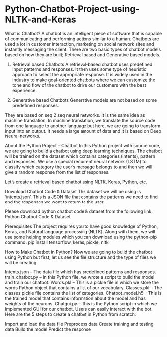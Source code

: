 # Python-Chatbot-Project-using-NLTK-and-Keras

What is Chatbot?
A chatbot is an intelligent piece of software that is capable of communicating and performing actions similar to a human. Chatbots are used a lot in customer interaction, marketing on social network sites and instantly messaging the client. There are two basic types of chatbot models based on how they are built; Retrieval based and Generative based models.

1. Retrieval based Chatbots
A retrieval-based chatbot uses predefined input patterns and responses. It then uses some type of heuristic approach to select the appropriate response. It is widely used in the industry to make goal-oriented chatbots where we can customize the tone and flow of the chatbot to drive our customers with the best experience.

2. Generative based Chatbots
Generative models are not based on some predefined responses.

They are based on seq 2 seq neural networks. It is the same idea as machine translation. In machine translation, we translate the source code from one language to another language but here, we are going to transform input into an output. It needs a large amount of data and it is based on Deep Neural networks.

About the Python Project – Chatbot
In this Python project with source code, we are going to build a chatbot using deep learning techniques. The chatbot will be trained on the dataset which contains categories (intents), pattern and responses. We use a special recurrent neural network (LSTM) to classify which category the user’s message belongs to and then we will give a random response from the list of responses.

Let’s create a retrieval based chatbot using NLTK, Keras, Python, etc.

Download Chatbot Code & Dataset
The dataset we will be using is ‘intents.json’. This is a JSON file that contains the patterns we need to find and the responses we want to return to the user.

Please download python chatbot code & dataset from the following link: Python Chatbot Code & Dataset

Prerequisites
The project requires you to have good knowledge of Python, Keras, and Natural language processing (NLTK). Along with them, we will use some helping modules which you can download using the python-pip command.
pip install tensorflow, keras, pickle, nltk

How to Make Chatbot in Python?
Now we are going to build the chatbot using Python but first, let us see the file structure and the type of files we will be creating:

Intents.json – The data file which has predefined patterns and responses.
train_chatbot.py – In this Python file, we wrote a script to build the model and train our chatbot.
Words.pkl – This is a pickle file in which we store the words Python object that contains a list of our vocabulary.
Classes.pkl – The classes pickle file contains the list of categories.
Chatbot_model.h5 – This is the trained model that contains information about the model and has weights of the neurons.
Chatgui.py – This is the Python script in which we implemented GUI for our chatbot. Users can easily interact with the bot.
Here are the 5 steps to create a chatbot in Python from scratch:

Import and load the data file
Preprocess data
Create training and testing data
Build the model
Predict the response
